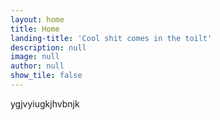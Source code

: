 ```yaml
---
layout: home
title: Home
landing-title: 'Cool shit comes in the toilt'
description: null
image: null
author: null
show_tile: false
---
```


ygjvyiugkjhvbnjk
